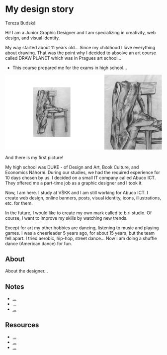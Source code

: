 #  My design story

Tereza Budská

Hi! I am a Junior Graphic Designer and I am specializing in creativity, web design, and visual identity.

My way started about 11 years old... 
Since my childhood I love everything about drawing. That was the point why I decided to absolve an art course called DRAW PLANET which was in Pragues art school... 
- This course prepared me for the exams in high school...

![image](chair.jpg)

And there is my first picture!








My high school was DUKE - of Design and Art, Book Culture, and Economics Náhorní. During our studies, we had the required experience for 10 days chosen by us. I decided on a small IT company called Abuco ICT. They offered me a part-time job as a graphic designer and I took it.

Now, I am here. I study at VŠKK and I am still working for Abuco ICT. I create web design, online banners, posts, visual identity, icons, illustrations, etc. for them.

In the future, I would like to create my own mark called te.b.ri studio. Of course, I want to improve my skills by watching new trends.

Except for art my other hobbies are dancing, listening to music and playing games. I was a cheerleader 5 years ago, for about 15 years, but the team fell apart. I tried aerobic, hip-hop, street dance… Now I am doing a shuffle dance (American dance) for fun.

<!--

Consider this structure as guidance only:

1. An introduction, give personal context, and make the reason for the title clear
   - Early inspiration and personal connection
2. Early education and inspiration, what you learned, and educate
    - How the past has influenced today, bring us up-to-date, who you are as design because of the past
3. Discuss where you are today and what you're doing
   -  Perhaps show us current inspiration, or examples of work that could benefit from your design philosophy, educate for change
4. Discuss your personal design philosophy in detail and share examples
    - Show work that supports your design story and person design philosophy, maybe work that inspires you today, and the work you're doing
5. A summary, what are the takeaways, what can the audience learn from your design story?
    - End the journey by reconnecting to where you started, the changes, the lessons learned and leave with a personal and positive message relating back to your title

-->

## About

<!-- Add revised short description about text -->

About the designer…

## Notes

<!-- Links to preparatory content: mind map, sketches, notes, etc. -->

- […](…)
- […](…)
- […](…)

## Resources

<!-- Links to resources mentioned above -->

- […](…)
- […](…)
- […](…)
